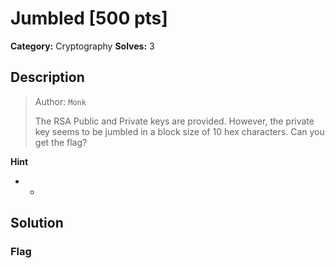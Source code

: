 # Jumbled [500 pts]

**Category:** Cryptography
**Solves:** 3

## Description
><p>Author: <code>Monk</code></p><p>The RSA Public and Private keys are provided. However, the private key seems to be jumbled in a block size of 10 hex characters. Can you get the flag?</p>

**Hint**
* -

## Solution

### Flag

